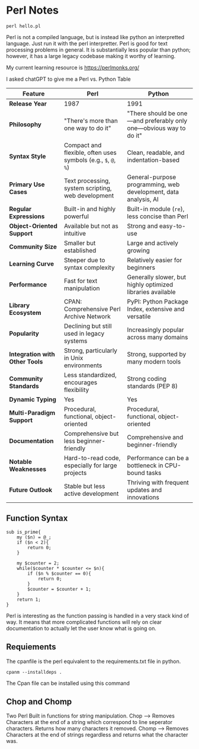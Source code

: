 # Perl Notes
```
perl hello.pl

```

Perl is not a compiled language, but is instead like python an interpretted language. Just run it with the perl interpretter. 
Perl is good for text processing problems in general.
It is substantially less popular than python; however, it has a large legacy codebase making it worthy of learning. 

My current learning resource is https://perlmonks.org/

I asked chatGPT to give me a Perl vs. Python Table 

| Feature                    | Perl                                 | Python                              |
|----------------------------|--------------------------------------|-------------------------------------|
| **Release Year**           | 1987                                | 1991                               |
| **Philosophy**             | "There's more than one way to do it"| "There should be one—and preferably only one—obvious way to do it" |
| **Syntax Style**           | Compact and flexible, often uses symbols (e.g., `$`, `@`, `%`) | Clean, readable, and indentation-based |
| **Primary Use Cases**      | Text processing, system scripting, web development | General-purpose programming, web development, data analysis, AI |
| **Regular Expressions**    | Built-in and highly powerful        | Built-in module (`re`), less concise than Perl |
| **Object-Oriented Support**| Available but not as intuitive      | Strong and easy-to-use             |
| **Community Size**         | Smaller but established             | Large and actively growing         |
| **Learning Curve**         | Steeper due to syntax complexity    | Relatively easier for beginners    |
| **Performance**            | Fast for text manipulation          | Generally slower, but highly optimized libraries available |
| **Library Ecosystem**      | CPAN: Comprehensive Perl Archive Network | PyPI: Python Package Index, extensive and versatile |
| **Popularity**             | Declining but still used in legacy systems | Increasingly popular across many domains |
| **Integration with Other Tools** | Strong, particularly in Unix environments | Strong, supported by many modern tools |
| **Community Standards**    | Less standardized, encourages flexibility | Strong coding standards (PEP 8)    |
| **Dynamic Typing**         | Yes                                 | Yes                                |
| **Multi-Paradigm Support** | Procedural, functional, object-oriented | Procedural, functional, object-oriented |
| **Documentation**          | Comprehensive but less beginner-friendly | Comprehensive and beginner-friendly |
| **Notable Weaknesses**     | Hard-to-read code, especially for large projects | Performance can be a bottleneck in CPU-bound tasks |
| **Future Outlook**         | Stable but less active development  | Thriving with frequent updates and innovations |


## Function Syntax

```
sub is_prime{
    my ($n) = @_;
    if ($n < 2){
        return 0;
    }

    my $counter = 2;
    while($counter * $counter <= $n){
        if ($n % $counter == 0){
            return 0;
        }
        $counter = $counter + 1;
    }
    return 1;
}
```
Perl is interesting as the function passing is handled in a very stack kind of way. 
It means that more complicated functions will rely on clear documentation to actually let the user know what is going on.

## Requiements
The cpanfile is the perl equivalent to the requirements.txt file in python.

```
cpanm --installdeps .
```
The Cpan file can be installed using this command
## Chop and Chomp

Two Perl Built in functions for string manipulation. 
Chop --> Removes Characters at the end of a string which correspond to line seperator characters. Returns how many characters it removed.
Chomp --> Removes Characters at the end of strings regardless and returns what the character was.